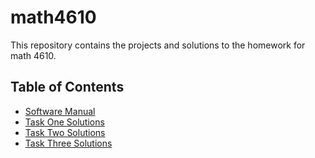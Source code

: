 # math4610
This repository contains the projects and solutions to the homework for math 4610.

## Table of Contents

* [Software Manual](Software_Manual/Table_of_Contents.md)
* [Task One Solutions](task_sheets/task_sheet_1/Task1_Solutions.md)
* [Task Two Solutions](task_sheets/sheet2/Task_Sheet2_Solutions.md)
* [Task Three Solutions](task_sheets/sheet3/Sheet3_Solutions.md)
